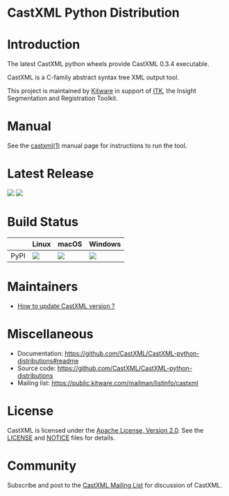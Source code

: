 # CastXML Python Distribution

Introduction
============

The latest CastXML python wheels provide CastXML 0.3.4 executable.

CastXML is a C-family abstract syntax tree XML output tool.

This project is maintained by [Kitware][kitware] in support of [ITK][itk],
the Insight Segmentation and Registration Toolkit.

[kitware]: https://www.kitware.com/
[itk]: https://itk.org/

Manual
======

See the [castxml(1)][manual] manual page for instructions to run the tool.

[manual]: https://github.com/CastXML/CastXML/blob/master/doc/manual/castxml.1.rst#castxml1

Latest Release
==============

[![][pypi-version-img]][pypi] [![][pypi-download-img]][pypi]

[pypi-version-img]: https://img.shields.io/pypi/v/ninja.svg
[pypi-download-img]: https://img.shields.io/badge/downloads-2535k%20total-green.svg
[pypi]: https://pypi.python.org/pypi/ninja

Build Status
============

|      | Linux | macOS | Windows  |
|------|-------|-------|----------|
| PyPI | [![][ci-status-linux-img]][ci-status-linux] | [![][ci-status-macos-img]][ci-status-macos] | [![][ci-status-win-img]][ci-status-win] |

[ci-status-linux-img]: https://circleci.com/gh/CastXML/CastXML-python-distributions.svg?style=shield
[ci-status-linux]: https://circleci.com/gh/CastXML/CastXML-python-distributions

[ci-status-macos-img]: https://travis-ci.org/CastXML/CastXML-python-distributions.svg?branch=master
[ci-status-macos]: https://travis-ci.org/CastXML/CastXML-python-distributions

[ci-status-win-img]: https://ci.appveyor.com/api/projects/status/56orbr008wcgjyr4?svg=true
[ci-status-win]: https://ci.appveyor.com/project/CastXML/CastXML-python-distributions/branch/master

Maintainers
===========

* [How to update CastXML version ?](https://github.com/CastXML/CastXML-python-distributions/blob/master/docs/update_ninja_version.rst)

Miscellaneous
=============

* Documentation: https://github.com/CastXML/CastXML-python-distributions#readme
* Source code: https://github.com/CastXML/CastXML-python-distributions
* Mailing list: https://public.kitware.com/mailman/listinfo/castxml

License
=======

CastXML is licensed under the [Apache License, Version 2.0][apache-license-2.0].
See the [LICENSE][license] and [NOTICE][notice] files for details.

[apache-license-2.0]: https://www.apache.org/licenses/LICENSE-2.0
[license]: https://github.com/CastXML/CastXML/blob/master/LICENSE
[notice]: https://raw.githubusercontent.com/CastXML/CastXML/master/NOTICE

Community
=========

Subscribe and post to the [CastXML Mailing List][mailing-list] for discussion of CastXML.

[mailing-list]: https://public.kitware.com/mailman/listinfo/castxml
